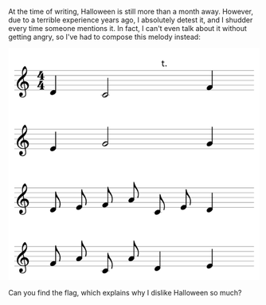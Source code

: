 At the time of writing, Halloween is still more than a month away. However, due to a terrible experience years ago, I absolutely detest it, and I shudder every time someone mentions it. In fact, I can't even talk about it without getting angry, so I've had to compose this melody instead:

![halloween-melody.png](halloween-melody.png)

Can you find the flag, which explains why I dislike Halloween so much?